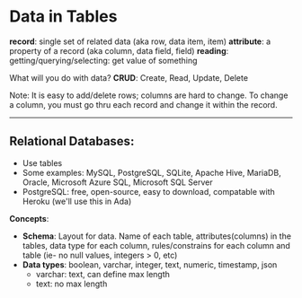 # Data in Tables

**record**: single set of related data (aka row, data item, item)
**attribute**: a property of a record (aka column, data field, field)
**reading**: getting/querying/selecting: get value of something

What will you do with data?
**CRUD**: Create, Read, Update, Delete

Note: It is easy to add/delete rows; columns are hard to change.  To change a column, you must go thru each record and change it within the record.

---
## Relational Databases:
- Use tables
- Some examples: MySQL, PostgreSQL, SQLite, Apache Hive, MariaDB, Oracle, Microsoft Azure SQL, Microsoft SQL Server
- PostgreSQL: free, open-source, easy to download, compatable with Heroku (we'll use this in Ada)

**Concepts**:
- **Schema**: Layout for data. Name of each table, attributes(columns) in the tables, data type for each column, rules/constrains for each column and table (ie- no null values, integers > 0, etc)
- **Data types**: boolean, varchar, integer, text, numeric, timestamp, json
  - varchar: text, can define max length
  - text: no max length

